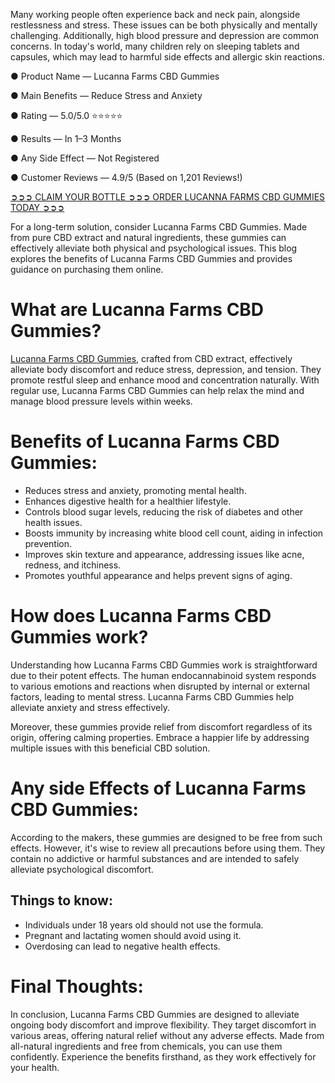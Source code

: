 Many working people often experience back and neck pain, alongside restlessness and stress. These issues can be both physically and mentally challenging. Additionally, high blood pressure and depression are common concerns. In today's world, many children rely on sleeping tablets and capsules, which may lead to harmful side effects and allergic skin reactions.

● Product Name — Lucanna Farms CBD Gummies

● Main Benefits — Reduce Stress and Anxiety

● Rating — 5.0/5.0 ⭐⭐⭐⭐⭐

● Results — In 1–3 Months

● Any Side Effect — Not Registered

● Customer Reviews — 4.9/5 (Based on 1,201 Reviews!)‍

‍[➲➲➲ CLAIM YOUR BOTTLE ➲➲➲ ORDER LUCANNA FARMS CBD GUMMIES TODAY ➲➲➲](https://farmscbdoil.com/lucanna-farms-cbd-gummies/)

For a long-term solution, consider Lucanna Farms CBD Gummies. Made from pure CBD extract and natural ingredients, these gummies can effectively alleviate both physical and psychological issues. This blog explores the benefits of Lucanna Farms CBD Gummies and provides guidance on purchasing them online.

# What are Lucanna Farms CBD Gummies?

[Lucanna Farms CBD Gummies](https://www.facebook.com/storelucannafarmscbdgummies), crafted from CBD extract, effectively alleviate body discomfort and reduce stress, depression, and tension. They promote restful sleep and enhance mood and concentration naturally. With regular use, Lucanna Farms CBD Gummies can help relax the mind and manage blood pressure levels within weeks.

# Benefits of Lucanna Farms CBD Gummies:

- Reduces stress and anxiety, promoting mental health.
- Enhances digestive health for a healthier lifestyle.
- Controls blood sugar levels, reducing the risk of diabetes and other health issues.
- Boosts immunity by increasing white blood cell count, aiding in infection prevention.
- Improves skin texture and appearance, addressing issues like acne, redness, and itchiness.
- Promotes youthful appearance and helps prevent signs of aging.

# How does Lucanna Farms CBD Gummies work?

Understanding how Lucanna Farms CBD Gummies work is straightforward due to their potent effects. The human endocannabinoid system responds to various emotions and reactions when disrupted by internal or external factors, leading to mental stress. Lucanna Farms CBD Gummies help alleviate anxiety and stress effectively.

Moreover, these gummies provide relief from discomfort regardless of its origin, offering calming properties. Embrace a happier life by addressing multiple issues with this beneficial CBD solution.

# Any side Effects of Lucanna Farms CBD Gummies:

According to the makers, these gummies are designed to be free from such effects. However, it's wise to review all precautions before using them. They contain no addictive or harmful substances and are intended to safely alleviate psychological discomfort.

## Things to know:

- Individuals under 18 years old should not use the formula.
- Pregnant and lactating women should avoid using it.
- Overdosing can lead to negative health effects.

# Final Thoughts:

In conclusion, Lucanna Farms CBD Gummies are designed to alleviate ongoing body discomfort and improve flexibility. They target discomfort in various areas, offering natural relief without any adverse effects. Made from all-natural ingredients and free from chemicals, you can use them confidently. Experience the benefits firsthand, as they work effectively for your health.
